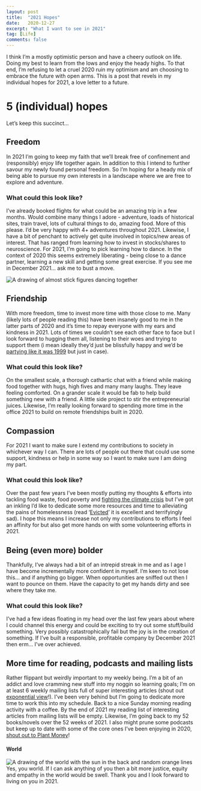 ```yaml
---
layout: post
title:  "2021 Hopes"
date:   2020-12-27
excerpt: "What I want to see in 2021"
tag: [Life]
comments: false
---
```


I think I’m a mostly optimistic person and have a cheery outlook on life. Doing my best to learn from the lows and enjoy the heady highs. To that end, I’m refusing to let a cruel 2020 ruin my optimism and am choosing to embrace the future with open arms. This is a post that revels in my individual hopes for 2021, a love letter to a future.

# 5 (individual) hopes
Let’s keep this succinct…

## Freedom
In 2021 I’m going to keep my faith that we’ll break free of confinement and (responsibly) enjoy life together again. In addition to this I intend to further savour my newly found personal freedom. So I’m hoping for a heady mix of being able to pursue my own interests in a landscape where we are free to explore and adventure.

### What could this look like?
I’ve already booked flights for what could be an amazing trip in a few months. Would combine many things I adore - adventure, loads of historical sites, train travel, lots of cultural things to do, amazing food. More of this please. I’d be very happy with 4+ adventures throughout 2021.
Likewise, I have a bit of penchant to actively get quite involved in topics/new areas of interest. That has ranged from learning how to invest in stocks/shares to neuroscience. For 2021, I’m going to pick learning how to dance. In the context of 2020 this seems extremely liberating - being close to a dance partner, learning a new skill and getting some great exercise. If you see me in December 2021… ask me to bust a move.

![A drawing of almost stick figures dancing together](https://raw.githubusercontent.com/ColinPattinson/colinpattinson.github.io/master/assets/img/dancing3.jpg)
## Friendship
With more freedom, time to invest more time with those close to me. Many (likely lots of people reading this) have been insanely good to me in the latter parts of 2020 and it’s time to repay everyone with my ears and kindness in 2021. Lots of times we couldn’t see each other face to face but I look forward to hugging them all, listening to their woes and trying to support them (i mean ideally they’d just be blissfully happy and we’d be [partying like it was 1999](https://open.spotify.com/track/2H7PHVdQ3mXqEHXcvclTB0) but just in case).

### What could this look like?
On the smallest scale, a thorough cathartic chat with a friend while making food together with hugs, high fives and many many laughs. They leave feeling comforted. On a grander scale it would be fab to help build something new with a friend. A little side project to stir the entrepreneurial juices. Likewise, I’m really looking forward to spending more time in the office 2021 to build on remote friendships built in 2020.

## Compassion
For 2021 I want to make sure I extend my contributions to society in whichever way I can. There are lots of people out there that could use some support, kindness or help in some way so I want to make sure I am doing my part.

### What could this look like?
Over the past few years I’ve been mostly putting my thoughts & efforts into tackling food waste, food poverty and [fighting the climate crisis](https://colinpattinson.github.io/tags/#Climate) but I’ve got an inkling I’d like to dedicate some more resources and time to alleviating the pains of homelessness (read ‘[Evicted](https://www.evictedbook.com/)’ it is excellent and terrifyingly sad). I hope this means I increase not only my contributions to efforts I feel an affinity for but also get more hands on with some volunteering efforts in 2021. 

## Being (even more) bolder
Thankfully, I’ve always had a bit of an intrepid streak in me and as I age I have become incrementally more confident in myself. I’m keen to not lose this… and if anything go bigger. When opportunities are sniffed out then I want to pounce on them. Have the capacity to get my hands dirty and see where they take me.

### What could this look like?
I’ve had a few ideas floating in my head over the last few years about where I could channel this energy and could be exciting to try out some stuff/build something. Very possibly catastrophically fail but the joy is in the creation of something. If I’ve built a responsible, profitable company by December 2021 then erm… I've over achieved.

## More time for reading, podcasts and mailing lists
Rather flippant but weirdly important to my weekly being. I’m a bit of an addict and love cramming new stuff into my noggin so learning goals;
I’m on at least 6 weekly mailing lists full of super interesting articles (shout out [exponential view](https://www.exponentialview.co/)!). I’ve been very behind but I’m going to dedicate more time to work this into my schedule. Back to a nice Sunday morning reading activity with a coffee. By the end of 2021 my reading list of interesting articles from mailing lists will be empty.
Likewise, I’m going back to my 52 books/novels over the 52 weeks of 2021. 
I also might prune some podcasts but keep up to date with some of the core ones I’ve been enjoying in 2020, [shout out to Plant Money](https://www.npr.org/podcasts/510289/planet-money?t=1609088022936)!

#### World
![A drawing of the world with the sun in the back and random orange lines](https://raw.githubusercontent.com/ColinPattinson/colinpattinson.github.io/master/assets/img/Globe.jpg)
Yes, you world. If I can ask anything of you then a bit more justice, equity and empathy in the world would be swell. Thank you and I look forward to living on you in 2021.
